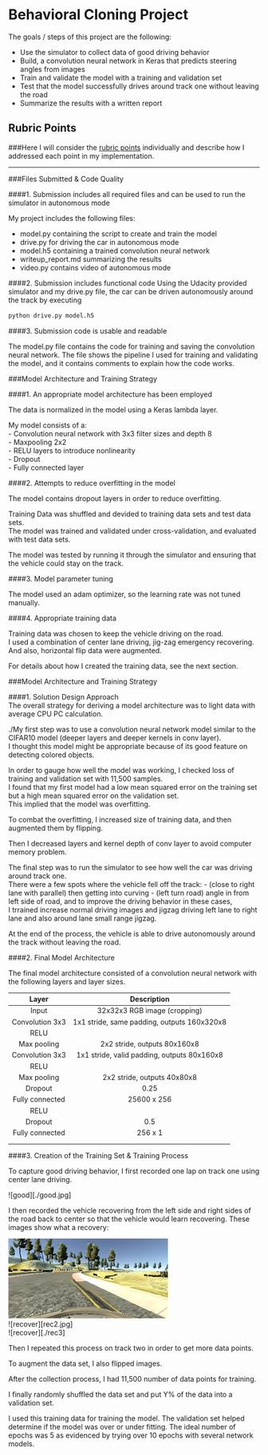 # Behavioral Cloning Project

The goals / steps of this project are the following:
* Use the simulator to collect data of good driving behavior
* Build, a convolution neural network in Keras that predicts steering angles from images
* Train and validate the model with a training and validation set
* Test that the model successfully drives around track one without leaving the road
* Summarize the results with a written report


## Rubric Points
###Here I will consider the [rubric points](https://review.udacity.com/#!/rubrics/432/view) individually and describe how I addressed each point in my implementation.  

---
###Files Submitted & Code Quality

####1. Submission includes all required files and can be used to run the simulator in autonomous mode

My project includes the following files:
* model.py containing the script to create and train the model
* drive.py for driving the car in autonomous mode
* model.h5 containing a trained convolution neural network 
* writeup_report.md summarizing the results
* video.py contains video of autonomous mode

####2. Submission includes functional code
Using the Udacity provided simulator and my drive.py file, the car can be driven autonomously around the track by executing 
```sh
python drive.py model.h5
```

####3. Submission code is usable and readable

The model.py file contains the code for training and saving the convolution neural network. The file shows the pipeline I used for training and validating the model, and it contains comments to explain how the code works.

###Model Architecture and Training Strategy

####1. An appropriate model architecture has been employed

The data is normalized in the model using a Keras lambda layer.  

My model consists of a:  
    - Convolution neural network with 3x3 filter sizes and depth 8   
    - Maxpooling 2x2  
    - RELU layers to introduce nonlinearity    
    - Dropout   
    - Fully connected layer  

####2. Attempts to reduce overfitting in the model

The model contains dropout layers in order to reduce overfitting.  

Training Data was shuffled and devided to training data sets and test data sets.  
The model was trained and validated under cross-validation, and evaluated with test data sets.  

The model was tested by running it through the simulator and ensuring that the vehicle could stay on the track.  

####3. Model parameter tuning  

The model used an adam optimizer, so the learning rate was not tuned manually.

####4. Appropriate training data

Training data was chosen to keep the vehicle driving on the road.  
I used a combination of center lane driving, jig-zag emergency recovering.  
And also, horizontal flip data were augmented.  

For details about how I created the training data, see the next section.  

###Model Architecture and Training Strategy  

####1. Solution Design Approach  
The overall strategy for deriving a model architecture was to light data with average CPU PC calculation.

./My first step was to use a convolution neural network model similar to the CIFAR10 model (deeper layers and deeper kernels in conv layer).  
I thought this model might be appropriate because of its good feature on detecting colored objects.

In order to gauge how well the model was working, I checked loss of training and validation set with 11,500 samples.  
I found that my first model had a low mean squared error on the training set but a high mean squared error on the validation set.    
This implied that the model was overfitting. 

To combat the overfitting, I increased size of training data, and then augmented them by flipping.

Then I decreased layers and kernel depth of conv layer to avoid computer memory problem.

The final step was to run the simulator to see how well the car was driving around track one.  
There were a few spots where the vehicle fell off the track:
    - (close to right lane with parallel) then getting into curving
    - (left turn road) angle in from left side of road, and 
    to improve the driving behavior in these cases,  
    I trrained increase normal driving images and jigzag driving left lane to right lane and also around lane small range jigzag.

At the end of the process, the vehicle is able to drive autonomously around the track without leaving the road.

####2. Final Model Architecture

The final model architecture consisted of a convolution neural network with the following layers and layer sizes.  


| Layer         		|     Description	        					| 
|:---------------------:|:---------------------------------------------:| 
| Input         		| 32x32x3 RGB image (cropping)                  | 
| Convolution 3x3     	| 1x1 stride, same padding, outputs 160x320x8 	|
| RELU					|												|
| Max pooling	      	| 2x2 stride,  outputs 80x160x8 				|
| Convolution 3x3	    | 1x1 stride, valid padding, outputs 80x160x8	|
| RELU					|												|
| Max pooling	      	| 2x2 stride,  outputs 40x80x8 				    |
| Dropout				| 0.25											|
| Fully connected		| 25600 x 256  									|
| RELU					|												|
| Dropout				| 0.5											|
| Fully connected		| 256 x 1   									|
|						|												|
|						|												|
 

####3. Creation of the Training Set & Training Process

To capture good driving behavior, I first recorded one lap on track one using center lane driving.

![good][./good.jpg]  

I then recorded the vehicle recovering from the left side and right sides of the road back to center so that the vehicle would learn recovering. These images show what a recovery:

![recover](./rec1.jpg)   
![recover][rec2.jpg]   
![recover][./rec3]

Then I repeated this process on track two in order to get more data points.  

To augment the data set, I also flipped images.  

After the collection process, I had 11,500 number of data points for training.


I finally randomly shuffled the data set and put Y% of the data into a validation set. 

I used this training data for training the model. The validation set helped determine if the model was over or under fitting. The ideal number of epochs was 5 as evidenced by trying over 10 epochs with several network models.  
